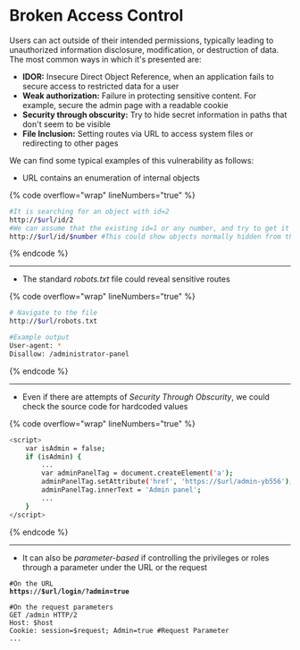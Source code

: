 # Broken Access Control

Users can act outside of their intended permissions,  typically leading to unauthorized information disclosure, modification, or destruction of data. The most common ways in which it's presented are:

* **IDOR:** Insecure Direct Object Reference, when an application fails to secure access to restricted data for a user
* **Weak authorization:** Failure in protecting sensitive content. For example, secure the admin page with a readable cookie
* **Security through obscurity:** Try to hide secret information in paths that don't seem to be visible
* **File Inclusion:** Setting routes via URL to access system files or redirecting to other pages

We can find some typical examples of this vulnerability as follows:

* URL contains an enumeration of internal objects

{% code overflow="wrap" lineNumbers="true" %}
```bash
#It is searching for an object with id=2
http://$url/id/2
#We can assume that the existing id=1 or any number, and try to get it
http://$url/id/$number #This could show objects normally hidden from the user
```
{% endcode %}

***

* The standard _robots.txt_ file could reveal sensitive routes

{% code overflow="wrap" lineNumbers="true" %}
```bash
# Navigate to the file
http://$url/robots.txt

#Example output
User-agent: *
Disallow: /administrator-panel
```
{% endcode %}

***

* Even if there are attempts of _Security Through Obscurity_, we could check the source code for hardcoded values

{% code overflow="wrap" lineNumbers="true" %}
```bash
<script>
	var isAdmin = false;
	if (isAdmin) {
		...
		var adminPanelTag = document.createElement('a');
		adminPanelTag.setAttribute('href', 'https://$url/admin-yb556');
		adminPanelTag.innerText = 'Admin panel';
		...
	}
</script>
```
{% endcode %}

***

* It can also be _parameter-based_ if controlling the privileges or roles through a parameter under the URL or the request

<pre class="language-bash" data-overflow="wrap" data-line-numbers><code class="lang-bash">#On the URL
<strong>https://$url/login/?admin=true 
</strong>
#On the request parameters
GET /admin HTTP/2
Host: $host
Cookie: session=$request; Admin=true #Request Parameter
...
</code></pre>
